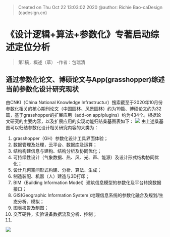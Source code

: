 


> Created on Thu Oct 22 13:03:02 2020 @author: Richie Bao-caDesign (cadesign.cn)
# 《设计逻辑+算法+参数化》专著启动综述定位分析
> 第1稿，概述（草） -作者：包瑞清
## 通过参数化论文、博硕论文与App(grasshopper)综述当前参数化设计研究现状
由CNKI（China National Knowledge Infrastructur）搜索截至于2020年10月份参数化相关的核心期刊论文（中国园林、风景园林）约为19篇、博硕论文约为32篇，基于grasshopper的扩展应用（add-on app/plugins）约为434个。根据论文研究的主要内容，以及扩展应用的实现功能归结桑基图表如下：
![](https://github.com/richieBao/python-urbanPlanning/blob/master/images/parametrization_01.jpg)
由上述桑基图可以归结参数化设计相关研究内容的大类为：
1. grasshopper（GH）参数化设计工具界面体验；
2. 数据管理及处理，云平台、数据库及运算；
3. 结构构建信息与建构、结构分析及协同优化；
4. 可持续性设计（气象数据、热、风、光、声、能源）及设计形式结构协同优化；
5. 设计几何空间形式构建、分析、算法、生成；
6. 制造装配、机器（人）建造与3D打印；
7. BIM（Building Information Model）建筑信息模型的参数化及平台转换数据接口；
8.  GIS(Geographic Information System )地理信息系统的参数化融合及规划/生态分析、模拟；
9. 图表报告及制图；
10. 交互硬件，实验设备数据流及分析、控制；
11. 


![](https://github.com/richieBao/python-urbanPlanning/blob/master/images/parametrization_02.jpg)
<!--stackedit_data:
eyJoaXN0b3J5IjpbLTEwMTYxMTkyODMsMTMwMzUxNjI1NCwxNz
g5Mjk0NjksLTE2NTYzMTk2NzMsMTQ2MjkwNjI3Niw3MzA5OTgx
MTZdfQ==
-->